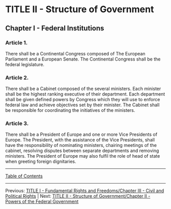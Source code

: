 # TITLE II - Structure of Government

## Chapter I - Federal Institutions

### Article 1. 
There shall be a Continental Congress composed of The European Parliament and a European Senate. The Continental Congress shall be the federal legislature.

### Article 2.
There shall be a Cabinet composed of the several ministers. Each minister shall be the highest ranking executive of their department. Each department shall be given defined powers by Congress which they will use to enforce federal law and achieve objectives set by their minister. The Cabinet shall be responsible for coordinating the initiatives of the ministers. 

### Article 3.
There shall be a President of Europe and one or more Vice Presidents of Europe. The President, with the assistance of the Vice Presidents, shall have the responsibility of nominating ministers, chairing meetings of the cabinet, resolving disputes between separate departments and removing ministers. The President of Europe may also fulfil the role of head of state when greeting foreign dignitaries.

---

[Table of Contents](TABLE_OF_CONTENTS.md)

---
Previous: [TITLE I - Fundamental Rights and Freedoms/Chapter III - Civil and Political Rights](TITLE_1_CH_3.md) | Next: [TITLE II - Structure of Government/Chapter II - Powers of the Federal Government](TITLE_2_CH_2.md)
